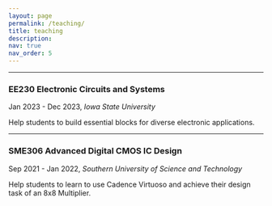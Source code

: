 ```yaml
---
layout: page
permalink: /teaching/
title: teaching
description: 
nav: true
nav_order: 5
---
```


----
### EE230 Electronic Circuits and Systems

Jan 2023 - Dec 2023, *Iowa State University*

Help students to build essential blocks for diverse electronic applications.

----

### SME306 Advanced Digital CMOS IC Design

Sep 2021 - Jan 2022, *Southern University of Science and Technology*

Help students to learn to use Cadence Virtuoso and achieve their design task of an 8x8 Multiplier.